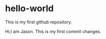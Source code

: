 # hello-world
This is my first github repository.

Hi,I am Jason. 
This is my first commit changes.
